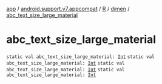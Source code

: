 [app](../../../index.md) / [android.support.v7.appcompat](../../index.md) / [R](../index.md) / [dimen](index.md) / [abc_text_size_large_material](.)

# abc_text_size_large_material

`static val abc_text_size_large_material: `[`Int`](https://kotlinlang.org/api/latest/jvm/stdlib/kotlin/-int/index.html)
`static val abc_text_size_large_material: `[`Int`](https://kotlinlang.org/api/latest/jvm/stdlib/kotlin/-int/index.html)
`static val abc_text_size_large_material: `[`Int`](https://kotlinlang.org/api/latest/jvm/stdlib/kotlin/-int/index.html)
`static val abc_text_size_large_material: `[`Int`](https://kotlinlang.org/api/latest/jvm/stdlib/kotlin/-int/index.html)